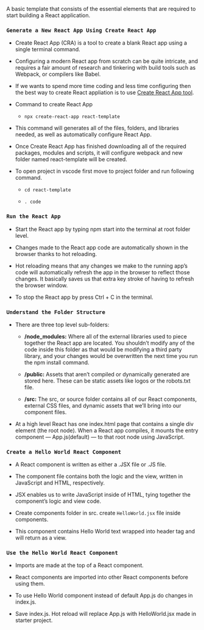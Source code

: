 A basic template that consists of the essential elements that are required to start building a React application.

### `Generate a New React App Using Create React App`
+   Create React App (CRA) is a tool to create a blank React app using a single terminal command.

+   Configuring a modern React app from scratch can be quite intricate, and requires a fair amount of research and tinkering with build tools such     as Webpack, or compilers like Babel.

+   If we wants to spend more time coding and less time configuring then the best way to create React appliation is to use [Create React App tool](https://github.com/facebook/create-react-app).

+   Command to create React App
    - `npx create-react-app react-template`
    
+   This command will generates  all of the files, folders, and libraries needed, as well as automatically configure React App.

+   Once Create React App has finished downloading all of the required packages, modules and scripts, it will configure webpack and new folder      named react-template will be created.

+   To open project in vscode first move to project folder and run following command.
    -   `cd react-template`
    
    -   `. code `
    
### `Run the React App`
+   Start the React app by typing npm start into the terminal at root folder level.

+   Changes made to the React app code are automatically shown in the browser thanks to hot reloading.

+   Hot reloading means that any changes we make to the running app’s code will automatically refresh the app in the browser to reflect those     changes. It basically saves us that extra key stroke of having to refresh the browser window.

+   To stop the React app by press Ctrl + C in the terminal.
 
### `Understand the Folder Structure`
+   There are three top level sub-folders:
    -   __/node_modules:__ Where all of the external libraries used to piece together the React app are located. You shouldn’t modify any of the code inside this folder as that would be modifying a third party library, and your changes would be overwritten the next time you run the npm install command.
    
    -   __/public:__ Assets that aren’t compiled or dynamically generated are stored here. These can be static assets like logos or the robots.txt  file.
    
    -   __/src:__  The src, or source folder contains all of our React components, external CSS files, and dynamic assets that we’ll bring into our component files.
    
+   At a high level React has one index.html page that contains a single div element (the root node). When a React app compiles, it mounts the entry component — App.js(default) — to that root node using JavaScript.

### `Create a Hello World React Component`
+   A React component is written as either a .JSX file or .JS file.

+   The component file contains both the logic and the view, written in JavaScript and HTML, respectively.

+   JSX enables us to write JavaScript inside of HTML, tying together the component’s logic and view code.

+   Create components folder in src. create `HelloWorld.jsx` file inside components.

+   This component contains Hello World text wrapped into header tag  and will return as a view.

### `Use the Hello World React Component`
+   Imports are made at the top of a React component.

+   React components are imported into other React components before using them.

+   To use Hello World component instead of default App.js do changes in index.js.

+   Save index.js. Hot reload will replace App.js with HelloWorld.jsx made in starter project.
